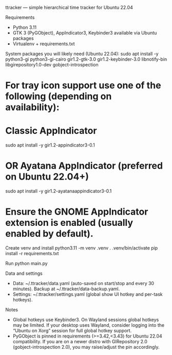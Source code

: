 ttracker — simple hierarchical time tracker for Ubuntu 22.04

Requirements
- Python 3.11
- GTK 3 (PyGObject), AppIndicator3, Keybinder3 available via Ubuntu packages
- Virtualenv + requirements.txt

System packages you will likely need (Ubuntu 22.04):
sudo apt install -y python3-gi python3-gi-cairo gir1.2-gtk-3.0 gir1.2-keybinder-3.0 libnotify-bin libgirepository1.0-dev gobject-introspection
# For tray icon support use one of the following (depending on availability):
# Classic AppIndicator
sudo apt install -y gir1.2-appindicator3-0.1
# OR Ayatana AppIndicator (preferred on Ubuntu 22.04+)
sudo apt install -y gir1.2-ayatanaappindicator3-0.1
# Ensure the GNOME AppIndicator extension is enabled (usually enabled by default).

Create venv and install
python3.11 -m venv .venv
. .venv/bin/activate
pip install -r requirements.txt

Run
python main.py

Data and settings
- Data: ~/.ttracker/data.yaml (auto-saved on start/stop and every 30 minutes). Backup at ~/.ttracker/data-backup.yaml.
- Settings: ~/.ttracker/settings.yaml (global show UI hotkey and per-task hotkeys).

Notes
- Global hotkeys use Keybinder3. On Wayland sessions global hotkeys may be limited. If your desktop uses Wayland, consider logging into the “Ubuntu on Xorg” session for full global hotkey support.
- PyGObject is pinned in requirements (>=3.42,<3.43) for Ubuntu 22.04 compatibility. If you are on a newer distro with GIRepository 2.0 (gobject-introspection 2.0), you may raise/adjust the pin accordingly.
 